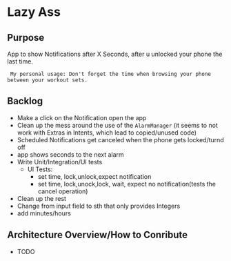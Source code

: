 # Lazy Ass

## Purpose

App to show Notifications after X Seconds, after u unlocked your phone the last time.

     My personal usage: Don't forget the time when browsing your phone between your workout sets.

## Backlog
- Make a click on the Notification open the app
- Clean up the mess around the use of the `AlarmManager` (it seems to not work with Extras in Intents, which lead to copied/unused code)
- Scheduled Notifications get canceled when the phone gets locked/turnd off
- app shows seconds to the next alarm
- Write Unit/Integration/UI tests
  - UI Tests: 
    - set time, lock,unlock,expect notification
    - set time, lock,unock,lock, wait, expect no notification(tests the cancel operation)
- Clean up the rest
- Change from input field to sth that only provides Integers
- add minutes/hours


## Architecture Overview/How to Conribute
- TODO